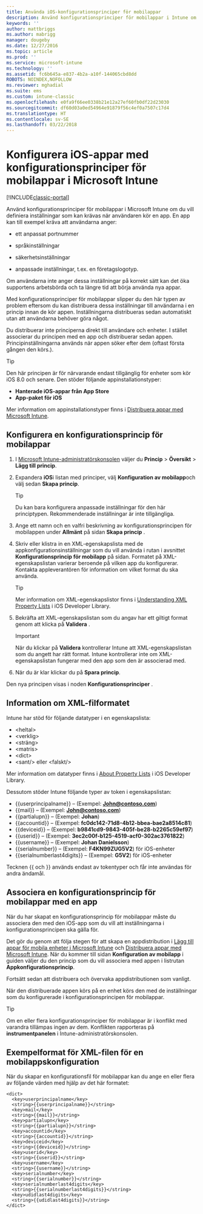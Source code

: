 ```yaml
---
title: Använda iOS-konfigurationsprinciper för mobilappar
description: Använd konfigurationsprinciper för mobilappar i Intune om du vill definiera inställningar som kan krävas när användaren kör en iOS-app.
keywords: ''
author: mattbriggs
ms.author: mabrigg
manager: dougeby
ms.date: 12/27/2016
ms.topic: article
ms.prod: ''
ms.service: microsoft-intune
ms.technology: ''
ms.assetid: fc6b645a-e837-4b2a-a10f-144065cbd8dd
ROBOTS: NOINDEX,NOFOLLOW
ms.reviewer: mghadial
ms.suite: ems
ms.custom: intune-classic
ms.openlocfilehash: e0fa9f66ee0338b21e12a27ef60fb0df22d23030
ms.sourcegitcommit: df60d03a0ed54964e91879f56c4ef0a7507c17d4
ms.translationtype: HT
ms.contentlocale: sv-SE
ms.lasthandoff: 03/22/2018
---
```

# <a name="configure-ios-apps-with-mobile-app-configuration-policies-in-microsoft-intune"></a>Konfigurera iOS-appar med konfigurationsprinciper för mobilappar i Microsoft Intune

[!INCLUDE[classic-portal](../includes/classic-portal.md)]

Använd konfigurationsprinciper för mobilappar i Microsoft Intune om du vill definiera inställningar som kan krävas när användaren kör en app. En app kan till exempel kräva att användarna anger:

-   ett anpassat portnummer

-   språkinställningar

-   säkerhetsinställningar

-   anpassade inställningar, t.ex. en företagslogotyp.

Om användarna inte anger dessa inställningar på korrekt sätt kan det öka supportens arbetsbörda och ta längre tid att börja använda nya appar.

Med konfigurationsprinciper för mobilappar slipper du den här typen av problem eftersom du kan distribuera dessa inställningar till användarna i en princip innan de kör appen. Inställningarna distribueras sedan automatiskt utan att användarna behöver göra något.

Du distribuerar inte principerna direkt till användare och enheter. I stället associerar du principen med en app och distribuerar sedan appen. Principinställningarna används när appen söker efter dem (oftast första gången den körs.).

> [!TIP]
> Den här principen är för närvarande endast tillgänglig för enheter som kör iOS 8.0 och senare. Den stöder följande appinstallationstyper:
>
> -   **Hanterade iOS-appar från App Store**
> -   **App-paket för iOS**
>
> Mer information om appinstallationstyper finns i [Distribuera appar med Microsoft Intune](deploy-apps.md).

## <a name="configure-a-mobile-app-configuration-policy"></a>Konfigurera en konfigurationsprincip för mobilappar

1.  I [Microsoft Intune-administratörskonsolen](https://manage.microsoft.com) väljer du **Princip** &gt; **Översikt** &gt; **Lägg till princip**.

2.  Expandera **iOS**i listan med principer, välj **Konfiguration av mobilapp**och välj sedan **Skapa princip**.

    > [!TIP]
    > Du kan bara konfigurera anpassade inställningar för den här principtypen. Rekommenderade inställningar är inte tillgängliga.

3.  Ange ett namn och en valfri beskrivning av konfigurationsprincipen för mobilappen under **Allmänt** på sidan **Skapa princip** .

4.  Skriv eller klistra in en XML-egenskapslista med de appkonfigurationsinställningar som du vill använda i rutan i avsnittet **Konfigurationsprincip för mobilapp** på sidan. Formatet på XML-egenskapslistan varierar beroende på vilken app du konfigurerar. Kontakta appleverantören för information om vilket format du ska använda.

    > [!TIP]
    > Mer information om XML-egenskapslistor finns i [Understanding XML Property Lists](https://developer.apple.com/library/ios/documentation/Cocoa/Conceptual/PropertyLists/UnderstandXMLPlist/UnderstandXMLPlist.html) i iOS Developer Library.

5.  Bekräfta att XML-egenskapslistan som du angav har ett giltigt format genom att klicka på **Validera** .

    > [!IMPORTANT]
    > När du klickar på **Validera** kontrollerar Intune att XML-egenskapslistan som du angett har rätt format. Intune kontrollerar inte om XML-egenskapslistan fungerar med den app som den är associerad med.

6.  När du är klar klickar du på **Spara princip**.

Den nya principen visas i noden **Konfigurationsprinciper** .

## <a name="information-about-the-xml-file-format"></a>Information om XML-filformatet

Intune har stöd för följande datatyper i en egenskapslista:
    
- &lt;heltal&gt;
- &lt;verklig&gt;
- &lt;sträng&gt;
- &lt;matris&gt;
- &lt;dict&gt;
- &lt;sant/&gt; eller &lt;falskt/&gt;
     
Mer information om datatyper finns i [About Property Lists](https://developer.apple.com/library/ios/documentation/Cocoa/Conceptual/PropertyLists/AboutPropertyLists/AboutPropertyLists.html) i iOS Developer Library.

Dessutom stöder Intune följande typer av token i egenskapslistan:
- \{\{userprincipalname\}\} – (Exempel: **John@contoso.com**)
- \{\{mail\}\} – (Exempel: **John@contoso.com**)
- \{\{partialupn\}\} – (Exempel: **Johan**)
- \{\{accountid\}\} – (Exempel: **fc0dc142-71d8-4b12-bbea-bae2a8514c81**)
- \{\{deviceid\}\} – (Exempel: **b9841cd9-9843-405f-be28-b2265c59ef97**)
- \{\{userid\}\} – (Exempel: **3ec2c00f-b125-4519-acf0-302ac3761822**)
- \{\{username\}\} – (Exempel: **Johan Danielsson**)
- \{\{serialnumber\}\} – (Exempel: **F4KN99ZUG5V2**) för iOS-enheter
- \{\{serialnumberlast4digits\}\} – (Exempel: **G5V2**) för iOS-enheter
    
Tecknen \{\{ och \}\} används endast av tokentyper och får inte användas för andra ändamål.

## <a name="associate-a-mobile-app-configuration-policy-with-an-app"></a>Associera en konfigurationsprincip för mobilappar med en app
När du har skapat en konfigurationsprincip för mobilappar måste du associera den med den iOS-app som du vill att inställningarna i konfigurationsprincipen ska gälla för.

Det gör du genom att följa stegen för att skapa en appdistribution i [Lägg till appar för mobila enheter i Microsoft Intune](add-apps-for-mobile-devices-in-microsoft-intune.md) och [Distribuera appar med Microsoft Intune](deploy-apps-in-microsoft-intune.md). När du kommer till sidan **Konfiguration av mobilapp** i guiden väljer du den princip som du vill associera med appen i listrutan **Appkonfigurationsprincip**.

Fortsätt sedan att distribuera och övervaka appdistributionen som vanligt.

När den distribuerade appen körs på en enhet körs den med de inställningar som du konfigurerade i konfigurationsprincipen för mobilappar.

> [!TIP]
> Om en eller flera konfigurationsprinciper för mobilappar är i konflikt med varandra tillämpas ingen av dem. Konflikten rapporteras på **instrumentpanelen** i Intune-administratörskonsolen.

## <a name="example-format-for-a-mobile-app-configuration-xml-file"></a>Exempelformat för XML-filen för en mobilappskonfiguration

När du skapar en konfigurationsfil för mobilappar kan du ange en eller flera av följande värden med hjälp av det här formatet:

```
<dict>
  <key>userprincipalname</key>
  <string>{{userprincipalname}}</string>
  <key>mail</key>
  <string>{{mail}}</string>
  <key>partialupn</key>
  <string>{{partialupn}}</string>
  <key>accountid</key>
  <string>{{accountid}}</string>
  <key>deviceid</key>
  <string>{{deviceid}}</string>
  <key>userid</key>
  <string>{{userid}}</string>
  <key>username</key>
  <string>{{username}}</string>
  <key>serialnumber</key>
  <string>{{serialnumber}}</string>
  <key>serialnumberlast4digits</key>
  <string>{{serialnumberlast4digits}}</string>
  <key>udidlast4digits</key>
  <string>{{udidlast4digits}}</string>
</dict>

```
